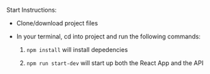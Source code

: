 Start Instructions:

- Clone/download project files
- In your terminal, cd into project and run the following commands:

  1. `npm install` will install depedencies
  
  2. `npm run start-dev` will start up both the React App and the API

